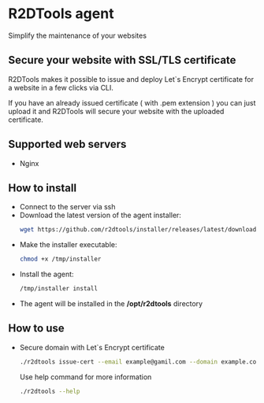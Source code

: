 # R2DTools agent
Simplify the maintenance of your websites

## Secure your website with SSL/TLS certificate

R2DTools makes it possible to issue and deploy Let`s Encrypt certificate for a website in a few clicks via CLI.

If you have an already issued certificate ( with .pem extension ) you can just upload it and R2DTools will secure your website with the uploaded certificate.

## Supported web servers

* Nginx

## How to install

* Connect to the server via ssh
* Download the latest version of the agent installer:
  ```bash 
  wget https://github.com/r2dtools/installer/releases/latest/download/installer
  ```
* Make the installer executable:
  ```bash
  chmod +x /tmp/installer
  ```
* Install the agent:
  ```bash
  /tmp/installer install
  ```
* The agent will be installed in the <strong>/opt/r2dtools</strong> directory

## How to use

* Secure domain with Let`s Encrypt certificate
  ```bash
  ./r2dtools issue-cert --email example@gamil.com --domain example.com --alias www.example.com
  ```
  Use help command for more information
  ```bash
  ./r2dtools --help
  ```